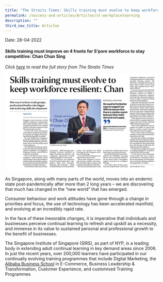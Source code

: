 ```yaml
---
title: "The Straits Times: Skills training must evolve to keep workforce resilient"
permalink: /success-and-articles/Articles/st-workplacelearning
description: ""
third_nav_title: Articles
---
```

Date:   28-04-2022

<h4>Skills training must improve on 4 fronts for S’pore workforce to stay competitive: Chan Chun Sing</h4>

*Click [here](https://www.straitstimes.com/singapore/parenting-education/skills-training-must-improve-on-4-fronts-for-spore-workforce-to-stay-competitive-chan-chun-sing) to read the full story from The Straits Times*

![Image of The Straits Times newspaper article on Chan Chun Sing at Workplace Learning Conference](/images/blog/20220428_news.png)

As Singapore, along with many parts of the world, moves into an endemic state post-pandemically after more than 2 long years – we are discovering that much has changed in the “new world” that has emerged. 

Consumer behaviour and work attitudes have gone through a change in priorities and focus, the use of technology has been accelerated manifold, and evolving at an incredibly rapid rate.

In the face of these inexorable changes, it is imperative that individuals and businesses perceive continual learning to refresh and upskill as a necessity, and immense in its value to sustained personal and professional growth to the benefit of businesses.

The Singapore Institute of Singapore (SIRS), as part of NYP, is a leading body in extending adult continual learning in key demand areas since 2006. In just the recent years, over 200,000 learners have participated in our continually evolving training programmes that include Digital Marketing, the [Alibaba Business School](https://www.sirs.edu.sg/digital-programmes/alibaba-business-school) in E-Commerce, Business Leadership & Transformation, Customer Experience, and customised Training Programmes